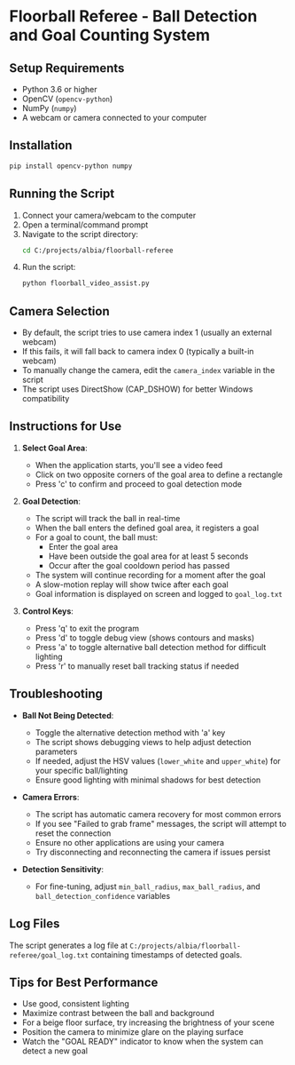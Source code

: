 # Floorball Referee - Ball Detection and Goal Counting System

## Setup Requirements
- Python 3.6 or higher
- OpenCV (`opencv-python`)
- NumPy (`numpy`)
- A webcam or camera connected to your computer

## Installation
```bash
pip install opencv-python numpy
```

## Running the Script
1. Connect your camera/webcam to the computer
2. Open a terminal/command prompt
3. Navigate to the script directory:
   ```bash
   cd C:/projects/albia/floorball-referee
   ```
4. Run the script:
   ```bash
   python floorball_video_assist.py
   ```

## Camera Selection
- By default, the script tries to use camera index 1 (usually an external webcam)
- If this fails, it will fall back to camera index 0 (typically a built-in webcam)
- To manually change the camera, edit the `camera_index` variable in the script
- The script uses DirectShow (CAP_DSHOW) for better Windows compatibility

## Instructions for Use
1. **Select Goal Area**: 
   - When the application starts, you'll see a video feed
   - Click on two opposite corners of the goal area to define a rectangle
   - Press 'c' to confirm and proceed to goal detection mode

2. **Goal Detection**: 
   - The script will track the ball in real-time
   - When the ball enters the defined goal area, it registers a goal
   - For a goal to count, the ball must:
     - Enter the goal area
     - Have been outside the goal area for at least 5 seconds
     - Occur after the goal cooldown period has passed
   - The system will continue recording for a moment after the goal
   - A slow-motion replay will show twice after each goal
   - Goal information is displayed on screen and logged to `goal_log.txt`

3. **Control Keys**:
   - Press 'q' to exit the program
   - Press 'd' to toggle debug view (shows contours and masks)
   - Press 'a' to toggle alternative ball detection method for difficult lighting
   - Press 'r' to manually reset ball tracking status if needed

## Troubleshooting
- **Ball Not Being Detected**:
  - Toggle the alternative detection method with 'a' key
  - The script shows debugging views to help adjust detection parameters
  - If needed, adjust the HSV values (`lower_white` and `upper_white`) for your specific ball/lighting
  - Ensure good lighting with minimal shadows for best detection
  
- **Camera Errors**:
  - The script has automatic camera recovery for most common errors
  - If you see "Failed to grab frame" messages, the script will attempt to reset the connection
  - Ensure no other applications are using your camera
  - Try disconnecting and reconnecting the camera if issues persist

- **Detection Sensitivity**:
  - For fine-tuning, adjust `min_ball_radius`, `max_ball_radius`, and `ball_detection_confidence` variables

## Log Files
The script generates a log file at `C:/projects/albia/floorball-referee/goal_log.txt` 
containing timestamps of detected goals.

## Tips for Best Performance
- Use good, consistent lighting
- Maximize contrast between the ball and background
- For a beige floor surface, try increasing the brightness of your scene
- Position the camera to minimize glare on the playing surface
- Watch the "GOAL READY" indicator to know when the system can detect a new goal

